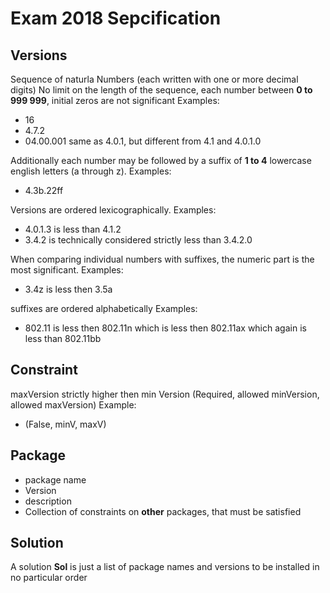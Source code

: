# Exam 2018 Sepcification

## Versions
Sequence of naturla Numbers (each written with one or more decimal digits)
No limit on the length of the sequence, each number between **0 to 999 999**,
initial zeros are not significant
Examples:
* 16
* 4.7.2
* 04.00.001 same as 4.0.1, but different from 4.1 and 4.0.1.0

Additionally each number may be followed by a suffix of **1 to 4** lowercase english letters (a through z).
Examples:
* 4.3b.22ff

Versions are ordered lexicographically.
Examples:
* 4.0.1.3 is less than 4.1.2
* 3.4.2 is technically considered strictly less than 3.4.2.0

When comparing individual numbers with suffixes, the numeric part is the most significant.
Examples:
* 3.4z is less then 3.5a

suffixes are ordered alphabetically
Examples:
* 802.11 is less then 802.11n which is less then 802.11ax which again is less than 802.11bb


## Constraint
maxVersion strictly higher then min Version
(Required, allowed minVersion, allowed maxVersion)
Example:
* (False, minV, maxV)


## Package
* package name
* Version
* description
* Collection of constraints on **other** packages, that must be satisfied

## Solution
A solution **Sol** is just a list of package names and versions to be installed in no particular order
